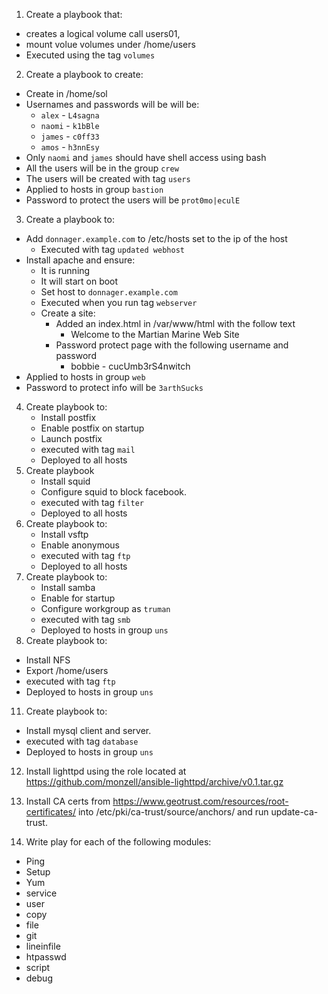 1. Create a playbook that:
  - creates a logical volume call users01, 
  - mount volue volumes under /home/users
  - Executed using the tag `volumes`

2.  Create a playbook to create:
  - Create in /home/sol
  - Usernames and passwords will be will be:
     - `alex` - `L4sagna`
     - `naomi` - `k1bBle`
     - `james` - `c0ff33`
     - `amos` - `h3nnEsy`
  - Only `naomi` and `james` should have shell access using bash
  - All the users will be in the group `crew`
  - The users will be created with tag `users`
  - Applied to hosts in group `bastion`
  - Password to protect the users will be `prot0mo|eculE`
  
3. Create a playbook to:
  - Add `donnager.example.com` to /etc/hosts set to the ip of the host
    - Executed with tag `updated webhost`
  - Install apache and ensure:
    - It is running
    - It will start on boot
    - Set host to `donnager.example.com`
    - Executed when you run tag `webserver`
    - Create a site: 
      - Added an index.html in /var/www/html with the follow text
         - Welcome to the Martian Marine Web Site
      - Password protect page with the following username and password
         - bobbie - cucUmb3rS4nwitch
   - Applied to hosts in group `web`
   - Password to protect info will be `3arthSucks`

4. Create playbook to:
   - Install postfix
   - Enable postfix on startup
   - Launch postfix
   - executed with tag `mail`
   - Deployed to all hosts
5. Create playbook
   - Install squid
   - Configure squid to block facebook.
   - executed with tag `filter`
   - Deployed to all hosts
6. Create playbook to:
   - Install vsftp
   - Enable anonymous
   - executed with tag `ftp`
   - Deployed to all hosts
9. Create playbook to:
   - Install samba
   - Enable for startup
   - Configure workgroup as `truman`
   - executed with tag `smb`
   - Deployed to hosts in group `uns`
10. Create playbook to:
   - Install NFS
   - Export /home/users
   - executed with tag `ftp`
   - Deployed to hosts in group `uns`   
11. Create playbook to:
   - Install mysql client and server.
   - executed with tag `database`
   - Deployed to hosts in group `uns`

12. Install lighttpd using the role located at https://github.com/monzell/ansible-lighttpd/archive/v0.1.tar.gz

13. Install CA certs from https://www.geotrust.com/resources/root-certificates/ into /etc/pki/ca-trust/source/anchors/ and run update-ca-trust.

14. Write  play for each of the following modules:
   - Ping
   - Setup
   - Yum
   - service
   - user
   - copy
   - file
   - git
   - lineinfile
   - htpasswd
   - script
   - debug
